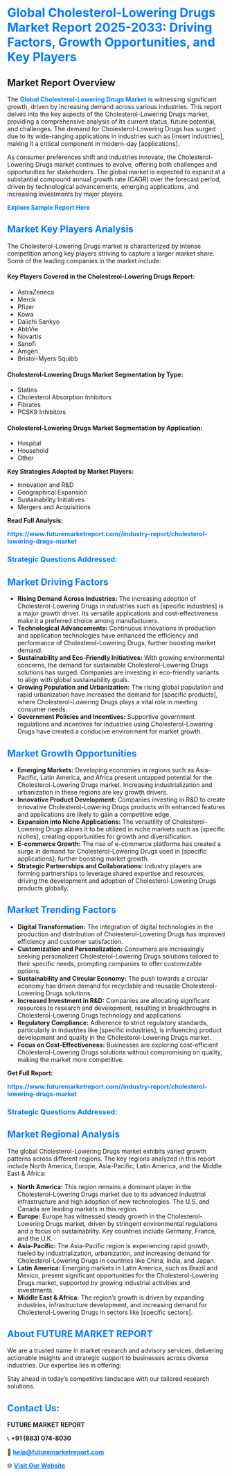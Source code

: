 <h1 style="color: #007BFF;">Global Cholesterol-Lowering Drugs Market Report 2025-2033: Driving Factors, Growth Opportunities, and Key Players</h1>

<section id="overview">
<h2>Market Report Overview</h2>
<p>The <a href="https://www.futuremarketreport.com//industry-report/cholesterol-lowering-drugs-market" style="color: #007BFF; text-decoration: none;"><strong>Global Cholesterol-Lowering Drugs Market</strong></a> is witnessing significant growth, driven by increasing demand across various industries. This report delves into the key aspects of the Cholesterol-Lowering Drugs market, providing a comprehensive analysis of its current status, future potential, and challenges. The demand for Cholesterol-Lowering Drugs has surged due to its wide-ranging applications in industries such as [insert industries], making it a critical component in modern-day [applications].</p>
<p>As consumer preferences shift and industries innovate, the Cholesterol-Lowering Drugs market continues to evolve, offering both challenges and opportunities for stakeholders. The global market is expected to expand at a substantial compound annual growth rate (CAGR) over the forecast period, driven by technological advancements, emerging applications, and increasing investments by major players.</p>
</section>

<section id="overview">
<p><a href="https://www.futuremarketreport.com//request-sample/reportId=85663" style="color: #007BFF; text-decoration: none;"><strong>Explore Sample Report Here</strong></a></p>
</section>

<section id="key-players">
<h2 style="color: #007BFF;">Market Key Players Analysis</h2>
<p>The Cholesterol-Lowering Drugs market is characterized by intense competition among key players striving to capture a larger market share. Some of the leading companies in the market include:</p>
<h4>Key Players Covered in the Cholesterol-Lowering Drugs Report:</h4>
<ul><li>AstraZeneca</li><li>Merck</li><li>Pfizer</li><li>Kowa</li><li>Daiichi Sankyo</li><li>AbbVie</li><li>Novartis</li><li>Sanofi</li><li>Amgen</li><li>Bristol-Myers Squibb</li></ul>
<h4>Cholesterol-Lowering Drugs Market Segmentation by Type:</h4>
<ul><li>Statins</li><li>Cholesterol Absorption Inhibitors</li><li>Fibrates</li><li>PCSK9 Inhibitors</li></ul>

<h4>Cholesterol-Lowering Drugs Market Segmentation by Application:</h4>
<ul><li>Hospital</li><li>Household</li><li>Other</li></ul>
<p><strong>Key Strategies Adopted by Market Players:</strong></p>
<ul>
<li>Innovation and R&D</li>
<li>Geographical Expansion</li>
<li>Sustainability Initiatives</li>
<li>Mergers and Acquisitions</li>
</ul>
</section>

<section>
<p><strong>Read Full Analysis: </strong></p><a href="https://www.futuremarketreport.com//industry-report/cholesterol-lowering-drugs-market" style="color: #007BFF; text-decoration: none;"><strong>https://www.futuremarketreport.com//industry-report/cholesterol-lowering-drugs-market</strong></a>
<h3 style="color: #007BFF;">Strategic Questions Addressed:</h3>
</section>

<section id="driving-factors">
<h2 style="color: #007BFF;">Market Driving Factors</h2>
<ul>
<li><strong>Rising Demand Across Industries:</strong> The increasing adoption of Cholesterol-Lowering Drugs in industries such as [specific industries] is a major growth driver. Its versatile applications and cost-effectiveness make it a preferred choice among manufacturers.</li>
<li><strong>Technological Advancements:</strong> Continuous innovations in production and application technologies have enhanced the efficiency and performance of Cholesterol-Lowering Drugs, further boosting market demand.</li>
<li><strong>Sustainability and Eco-Friendly Initiatives:</strong> With growing environmental concerns, the demand for sustainable Cholesterol-Lowering Drugs solutions has surged. Companies are investing in eco-friendly variants to align with global sustainability goals.</li>
<li><strong>Growing Population and Urbanization:</strong> The rising global population and rapid urbanization have increased the demand for [specific products], where Cholesterol-Lowering Drugs plays a vital role in meeting consumer needs.</li>
<li><strong>Government Policies and Incentives:</strong> Supportive government regulations and incentives for industries using Cholesterol-Lowering Drugs have created a conducive environment for market growth.</li>
</ul>
</section>

<section id="growth-opportunities">
<h2 style="color: #007BFF;">Market Growth Opportunities</h2>
<ul>
<li><strong>Emerging Markets:</strong> Developing economies in regions such as Asia-Pacific, Latin America, and Africa present untapped potential for the Cholesterol-Lowering Drugs market. Increasing industrialization and urbanization in these regions are key growth drivers.</li>
<li><strong>Innovative Product Development:</strong> Companies investing in R&D to create innovative Cholesterol-Lowering Drugs products with enhanced features and applications are likely to gain a competitive edge.</li>
<li><strong>Expansion into Niche Applications:</strong> The versatility of Cholesterol-Lowering Drugs allows it to be utilized in niche markets such as [specific niches], creating opportunities for growth and diversification.</li>
<li><strong>E-commerce Growth:</strong> The rise of e-commerce platforms has created a surge in demand for Cholesterol-Lowering Drugs used in [specific applications], further boosting market growth.</li>
<li><strong>Strategic Partnerships and Collaborations:</strong> Industry players are forming partnerships to leverage shared expertise and resources, driving the development and adoption of Cholesterol-Lowering Drugs products globally.</li>
</ul>
</section>

<section id="trending-factors">
<h2 style="color: #007BFF;">Market Trending Factors</h2>
<ul>
<li><strong>Digital Transformation:</strong> The integration of digital technologies in the production and distribution of Cholesterol-Lowering Drugs has improved efficiency and customer satisfaction.</li>
<li><strong>Customization and Personalization:</strong> Consumers are increasingly seeking personalized Cholesterol-Lowering Drugs solutions tailored to their specific needs, prompting companies to offer customizable options.</li>
<li><strong>Sustainability and Circular Economy:</strong> The push towards a circular economy has driven demand for recyclable and reusable Cholesterol-Lowering Drugs solutions.</li>
<li><strong>Increased Investment in R&D:</strong> Companies are allocating significant resources to research and development, resulting in breakthroughs in Cholesterol-Lowering Drugs technology and applications.</li>
<li><strong>Regulatory Compliance:</strong> Adherence to strict regulatory standards, particularly in industries like [specific industries], is influencing product development and quality in the Cholesterol-Lowering Drugs market.</li>
<li><strong>Focus on Cost-Effectiveness:</strong> Businesses are exploring cost-efficient Cholesterol-Lowering Drugs solutions without compromising on quality, making the market more competitive.</li>
</ul>
</section>

<section>
<p><strong>Get Full Report: </strong></p><a href="https://www.futuremarketreport.com//industry-report/cholesterol-lowering-drugs-market" style="color: #007BFF; text-decoration: none;"><strong>https://www.futuremarketreport.com//industry-report/cholesterol-lowering-drugs-market</strong></a>
<h3 style="color: #007BFF;">Strategic Questions Addressed:</h3>
</section>


<section id="regional-analysis">
<h2 style="color: #007BFF;">Market Regional Analysis</h2>
<p>The global Cholesterol-Lowering Drugs market exhibits varied growth patterns across different regions. The key regions analyzed in this report include North America, Europe, Asia-Pacific, Latin America, and the Middle East & Africa:</p>
<ul>
<li><strong>North America:</strong> This region remains a dominant player in the Cholesterol-Lowering Drugs market due to its advanced industrial infrastructure and high adoption of new technologies. The U.S. and Canada are leading markets in this region.</li>
<li><strong>Europe:</strong> Europe has witnessed steady growth in the Cholesterol-Lowering Drugs market, driven by stringent environmental regulations and a focus on sustainability. Key countries include Germany, France, and the U.K.</li>
<li><strong>Asia-Pacific:</strong> The Asia-Pacific region is experiencing rapid growth, fueled by industrialization, urbanization, and increasing demand for Cholesterol-Lowering Drugs in countries like China, India, and Japan.</li>
<li><strong>Latin America:</strong> Emerging markets in Latin America, such as Brazil and Mexico, present significant opportunities for the Cholesterol-Lowering Drugs market, supported by growing industrial activities and investments.</li>
<li><strong>Middle East & Africa:</strong> The region’s growth is driven by expanding industries, infrastructure development, and increasing demand for Cholesterol-Lowering Drugs in sectors like [specific sectors].</li>
</ul>
</section>

<footer>
<h2 style="color: #007BFF;">About FUTURE MARKET REPORT</h2>
<p>We are a trusted name in market research and advisory services, delivering actionable insights and strategic support to businesses across diverse industries. Our expertise lies in offering:</p>

<p>Stay ahead in today’s competitive landscape with our tailored research solutions.</p>

<h2 style="color: #007BFF;">Contact Us:</h2>
<p><strong>FUTURE MARKET REPORT</strong></p>
<p>📞 <strong>+91 (883) 074-8030</strong></p>
<p>📧 <strong><a href="mailto:help@futuremarketreport.com" style="color: #007BFF;">help@futuremarketreport.com</a></strong></p>
<p>🌐 <strong><a href="https://www.futuremarketreport.com/" style="color: #007BFF;">Visit Our Website</a></strong></p>
</footer>